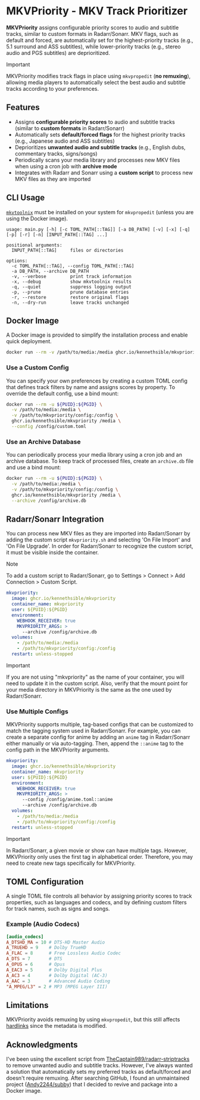 # MKVPriority - MKV Track Prioritizer

**MKVPriority** assigns configurable priority scores to audio and subtitle tracks, similar to custom formats in Radarr/Sonarr. MKV flags, such as default and forced, are automatically set for the highest-priority tracks (e.g., 5.1 surround and ASS subtitles), while lower-priority tracks (e.g., stereo audio and PGS subtitles) are deprioritized.

> [!IMPORTANT]
> MKVPriority modifies track flags in place using `mkvpropedit` (**no remuxing**), allowing media players to automatically select the best audio and subtitle tracks according to your preferences.

## Features

- Assigns **configurable priority scores** to audio and subtitle tracks (similar to **custom formats** in Radarr/Sonarr)
- Automatically sets **default/forced flags** for the highest priority tracks (e.g., Japanese audio and ASS subtitles)
- Deprioritizes **unwanted audio and subtitle tracks** (e.g., English dubs, commentary tracks, signs/songs)
- Periodically scans your media library and processes new MKV files when using a cron job with **archive mode**
- Integrates with Radarr and Sonarr using a **custom script** to process new MKV files as they are imported

## CLI Usage

[`mkvtoolnix`](https://mkvtoolnix.download/) must be installed on your system for `mkvpropedit` (unless you are using the Docker image).

```text
usage: main.py [-h] [-c TOML_PATH[::TAG]] [-a DB_PATH] [-v] [-x] [-q] [-p] [-r] [-n] [INPUT_PATH[::TAG] ...]

positional arguments:
  INPUT_PATH[::TAG]     files or directories

options:
  -c TOML_PATH[::TAG], --config TOML_PATH[::TAG]
  -a DB_PATH, --archive DB_PATH
  -v, --verbose         print track information
  -x, --debug           show mkvtoolnix results
  -q, --quiet           suppress logging output
  -p, --prune           prune database entries
  -r, --restore         restore original flags
  -n, --dry-run         leave tracks unchanged
```

## Docker Image

A Docker image is provided to simplify the installation process and enable quick deployment.

```bash
docker run --rm -v /path/to/media:/media ghcr.io/kennethsible/mkvpriority /media
```

### Use a Custom Config

You can specify your own preferences by creating a custom TOML config that defines track filters by name and assigns scores by property. To override the default config, use a bind mount:

```bash
docker run --rm -u ${PUID}:${PGID} \
  -v /path/to/media:/media \
  -v /path/to/mkvpriority/config:/config \
  ghcr.io/kennethsible/mkvpriority /media \
  --config /config/custom.toml
```

### Use an Archive Database

You can periodically process your media library using a cron job and an archive database. To keep track of processed files, create an `archive.db` file and use a bind mount:

```bash
docker run --rm -u ${PUID}:${PGID} \
  -v /path/to/media:/media \
  -v /path/to/mkvpriority/config:/config \
  ghcr.io/kennethsible/mkvpriority /media \
  --archive /config/archive.db
```

## Radarr/Sonarr Integration

You can process new MKV files as they are imported into Radarr/Sonarr by adding the custom script `mkvpriority.sh` and selecting 'On File Import' and 'On File Upgrade'. In order for Radarr/Sonarr to recognize the custom script, it must be visible inside the container.

> [!NOTE]
> To add a custom script to Radarr/Sonarr, go to Settings > Connect > Add Connection > Custom Script.

```yaml
mkvpriority:
  image: ghcr.io/kennethsible/mkvpriority
  container_name: mkvpriority
  user: ${PUID}:${PGID}
  environment:
    WEBHOOK_RECEIVER: true
    MKVPRIORITY_ARGS: >
      --archive /config/archive.db
  volumes:
    - /path/to/media:/media
    - /path/to/mkvpriority/config:/config
  restart: unless-stopped
```

> [!IMPORTANT]
> If you are not using "mkvpriority" as the name of your container, you will need to update it in the custom script.
> Also, verify that the mount point for your media directory in MKVPriority is the same as the one used by Radarr/Sonarr.

### Use Multiple Configs

MKVPriority supports multiple, tag-based configs that can be customized to match the tagging system used in Radarr/Sonarr. For example, you can create a separate config for anime by adding an `anime` tag in Radarr/Sonarr either manually or via auto-tagging. Then, append the `::anime` tag to the config path in the MKVPriority arguments.

```yaml
mkvpriority:
  image: ghcr.io/kennethsible/mkvpriority
  container_name: mkvpriority
  user: ${PUID}:${PGID}
  environment:
    WEBHOOK_RECEIVER: true
    MKVPRIORITY_ARGS: >
      --config /config/anime.toml::anime
      --archive /config/archive.db
  volumes:
    - /path/to/media:/media
    - /path/to/mkvpriority/config:/config
  restart: unless-stopped
```

> [!IMPORTANT]
> In Radarr/Sonarr, a given movie or show can have multiple tags. However, MKVPriority only uses the first tag in alphabetical order. Therefore, you may need to create new tags specifically for MKVPriority.

## TOML Configuration

A single TOML file controls all behavior by assigning priority scores to track properties, such as languages and codecs, and by defining custom filters for track names, such as signs and songs.

### Example (Audio Codecs)

```toml
[audio_codecs]
A_DTSHD_MA = 10 # DTS-HD Master Audio
A_TRUEHD = 9    # Dolby TrueHD
A_FLAC = 8      # Free Lossless Audio Codec
A_DTS = 7       # DTS
A_OPUS = 6      # Opus
A_EAC3 = 5      # Dolby Digital Plus
A_AC3 = 4       # Dolby Digital (AC-3)
A_AAC = 3       # Advanced Audio Coding
"A_MPEG/L3" = 2 # MP3 (MPEG Layer III)
```

## Limitations

MKVPriority avoids remuxing by using `mkvpropedit`, but this still affects [hardlinks](https://trash-guides.info/File-and-Folder-Structure/Hardlinks-and-Instant-Moves/) since the metadata is modified.

## Acknowledgments

I've been using the excellent script from [TheCaptain989/radarr-striptracks](https://github.com/TheCaptain989/radarr-striptracks) to remove unwanted audio and subtitle tracks. However, I've always wanted a solution that automatically sets my preferred tracks as default/forced and doesn't require remuxing. After searching GitHub, I found an unmaintained project ([Andy2244/subby](https://github.com/Andy2244/subby)) that I decided to revive and package into a Docker image.

